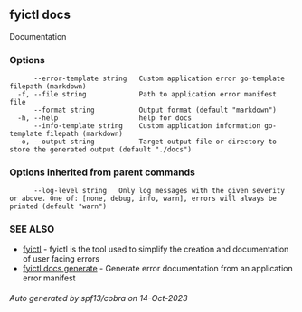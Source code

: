 ## fyictl docs

Documentation

### Options

```
      --error-template string   Custom application error go-template filepath (markdown)
  -f, --file string             Path to application error manifest file
      --format string           Output format (default "markdown")
  -h, --help                    help for docs
      --info-template string    Custom application information go-template filepath (markdown)
  -o, --output string           Target output file or directory to store the generated output (default "./docs")
```

### Options inherited from parent commands

```
      --log-level string   Only log messages with the given severity or above. One of: [none, debug, info, warn], errors will always be printed (default "warn")
```

### SEE ALSO

* [fyictl](fyictl)	 - fyictl is the tool used to simplify the creation and documentation of user facing errors
* [fyictl docs generate](fyictl_docs_generate)	 - Generate error documentation from an application error manifest

###### Auto generated by spf13/cobra on 14-Oct-2023
